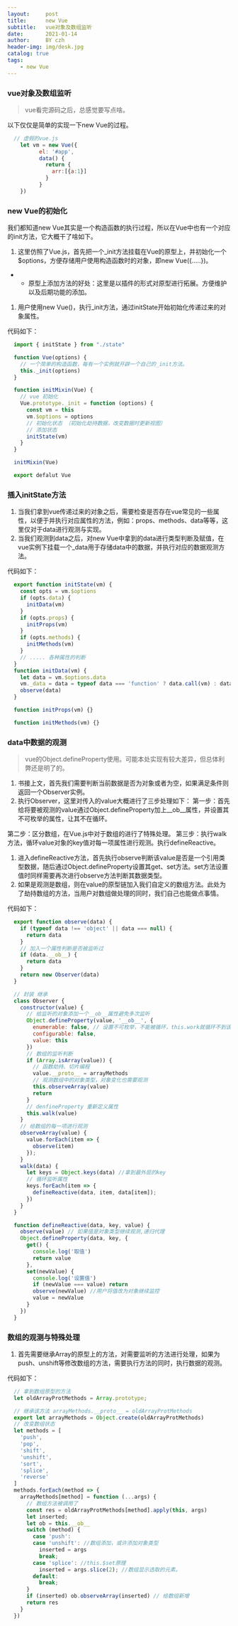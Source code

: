 ```yaml
---
layout:     post
title:      new Vue
subtitle:   vue对象及数组监听
date:       2021-01-14
author:     BY czh
header-img: img/desk.jpg
catalog: true
tags:
    - new Vue
---
```


### vue对象及数组监听

> vue看完源码之后，总感觉要写点啥。

以下仅仅是简单的实现一下new Vue的过程。

```javascript
  // 虚假的vue.js
    let vm = new Vue({
          el: '#app',
          data() {
            return {
              arr:[{a:1}]
            }
          }
    })
```

### new Vue的初始化

我们都知道new Vue其实是一个构造函数的执行过程，所以在Vue中也有一个对应的init方法，它大概干了啥如下。

1. 这里仿照了Vue.js，首先把一个_init方法挂载在Vue的原型上，并初始化一个$options，方便存储用户使用构造函数时的对象，即new Vue({.....})。

- - 原型上添加方法的好处：这里是以插件的形式对原型进行拓展。方便维护以及后期功能的添加。

1. 用户使用new Vue()，执行_init方法，通过initState开始初始化传递过来的对象属性。

代码如下：

```javascript
  import { initState } from "./state"

  function Vue(options) {
    // 一个简单的构造函数，每有一个实例就开辟一个自己的_init方法。
    this._init(options)
  }

  function initMixin(Vue) {
    // vue 初始化
    Vue.prototype._init = function (options) {
      const vm = this
      vm.$options = options
      // 初始化状态 （初始化劫持数据，改变数据时更新视图）
      // 添加状态
      initState(vm)
    }
  }

  initMixin(Vue)

  export defalut Vue
```

### 插入initState方法

1. 当我们拿到vue传递过来的对象之后，需要检查是否存在vue常见的一些属性，以便于并执行对应属性的方法，例如：props、methods、data等等，这里仅对于data进行观测与实现。
2. 当我们观测到data之后，对new Vue中拿到的data进行类型判断及赋值，在vue实例下挂载一个_data用于存储data中的数据，并执行对应的数据观测方法。

代码如下：

```javascript
  export function initState(vm) {
    const opts = vm.$options
    if (opts.data) {
      initData(vm)
    }
    if (opts.props) {
      initProps(vm)
    }
    if (opts.methods) {
      initMethods(vm)
    }
    // ..... 各种属性的判断
  }
  function initData(vm) {
    let data = vm.$options.data
    vm._data = data = typeof data === 'function' ? data.call(vm) : data
    observe(data)
  }

  function initProps(vm) {}

  function initMethods(vm) {}
```

### data中数据的观测

> vue的Object.defineProperty使用。可能本处实现有较大差异，但总体利弊还是明了的。

1. 书接上文，首先我们需要判断当前数据是否为对象或者为空，如果满足条件则返回一个Observer实例。
2. 执行Observer，这里对传入的value大概进行了三步处理如下：
   第一步：首先给将要被观测的value通过Object.defineProperty加上__ob__属性，并设置其不可枚举的属性，让其不在循环。

第二步：区分数组，在Vue.js中对于数组的进行了特殊处理。
   第三步：执行walk方法，循环value对象的key值对每一项属性进行观测。执行defineReactive。

1. 进入defineReactive方法，首先执行observe判断该value是否是一个引用类型数据，随后通过Object.defineProperty设置其get、set方法。set方法设置值时同样需要再次进行observe方法判断其数据类型。
2. 如果是观测是数组，则在value的原型链加入我们自定义的数组方法。此处为了劫持数组的方法，当用户对数组做处理的同时，我们自己也能做点事情。

代码如下：

```javascript
  export function observe(data) {
    if (typeof data !== 'object' || data === null) {
      return data
    }
    // 加入一个属性判断是否被监听过
    if (data.__ob__) {
      return data
    }
    return new Observer(data)
  }

  // 封装 继承
  class Observer {
    constructor(value) {
      // 给监听的对象添加一个__ob__属性避免多次监听
      Object.defineProperty(value, '__ob__', {
        enumerable: false, // 设置不可枚举，不能被循环，this.work就循环不到该属性
        configurable: false,
        value: this
      })
      // 数组的监听判断
      if (Array.isArray(value)) {
        // 函数劫持、切片编程
        value.__proto__ = arrayMethods
        // 观测数组中的对象类型，对象变化也需要观测
        this.observeArray(value)
        return
      }
      // denfineProperty 重新定义属性
      this.walk(value)
    }
    // 给数组的每一项进行观测
    observeArray(value) {
      value.forEach(item => {
        observe(item)
      });
    }
    walk(data) {
      let keys = Object.keys(data) //拿到最外层的key
      // 循环监听属性
      keys.forEach(item => {
        defineReactive(data, item, data[item]);
      })
    }
  }

  function defineReactive(data, key, value) {
    observe(value) // 如果值是对象类型继续观测,递归代理
    Object.defineProperty(data, key, {
      get() {
        console.log('取值')
        return value
      },
      set(newValue) {
        console.log('设置值')
        if (newValue === value) return
        observe(newValue) //用户将值改为对象继续监控
        value = newValue
      }
    })
  }
```

### 数组的观测与特殊处理

1. 首先需要继承Array的原型上的方法，对需要监听的方法进行处理，如果为push、unshift等修改数组的方法，需要执行方法的同时，执行数据的观测。

代码如下：

```javascript
  // 拿到数组原型的方法
  let oldArrayProtMethods = Array.prototype;

  // 继承该方法 arrayMethods.__proto__ = oldArrayProtMethods
  export let arrayMethods = Object.create(oldArrayProtMethods)
  // 改变数组状态
  let methods = [
    'push',
    'pop',
    'shift',
    'unshift',
    'sort',
    'splice',
    'reverse'
  ]
  methods.forEach(method => {
    arrayMethods[method] = function (...args) {
      // 数组方法被调用了
      const res = oldArrayProtMethods[method].apply(this, args)
      let inserted;
      let ob = this.__ob__
      switch (method) {
        case 'push':
        case 'unshift': //数组添加，或许添加对象类型
          inserted = args
          break;
        case 'splice': //this.$set原理
          inserted = args.slice(2); //数组显示选取的元素。
        default:
          break;
      }
      if (inserted) ob.observeArray(inserted) // 给数组新增
      return res
    }
  })
```

